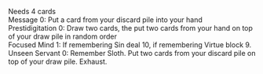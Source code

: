 Needs 4 cards</br>
Message	0: Put a card from your discard pile into your hand</br>
Prestidigitation	0: Draw two cards, the put two cards from your hand on top of your draw pile in random order</br>
Focused Mind	1: If remembering Sin deal 10, if remembering Virtue block 9.</br>
Unseen Servant	0: Remember Sloth. Put two cards from your discard pile on top of your draw pile. Exhaust. </br>
